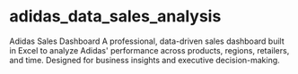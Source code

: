 # adidas_data_sales_analysis
Adidas Sales Dashboard A professional, data-driven sales dashboard built in Excel to analyze Adidas' performance across products, regions, retailers, and time. Designed for business insights and executive decision-making.
